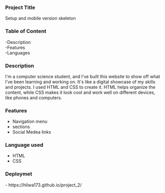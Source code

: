 <h3>Project Title</h3>

Setup and mobile version skeleton
<h3>Table of Content</h3>
-Description<br>
-Features<br>
-Languages
 <h3>Description</h3>
 
I'm a computer science student, and I've built this website to show off what I've been learning and working on. 
It's like a digital showcase of my skills and projects. I used HTML and CSS to create it. HTML helps organize the content,
while CSS makes it look cool and work well on different devices, like phones and computers.

 <h3>Features</h3>
 
- Navigation menu
- sections
- Social Medea links

 <h3>Language used</h3>

- HTML
- CSS
<h3>Deploymet</h3>
- https://hilwa173.github.io/project_2/
